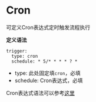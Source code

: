 # Cron

可定义Cron表达式定时触发流程执行

**定义语法**

```
trigger:
  type: cron
  schedule: * 5/* * * * ? *
```
* type: 此处固定填`cron`，必填
* schedule: Cron表达式，必填

Cron表达式语法可以参考[这里](http://www.quartz-scheduler.org/documentation/quartz-2.3.0/tutorials/crontrigger.html)